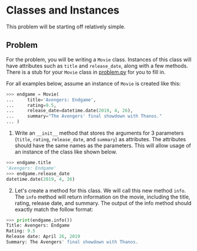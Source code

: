 # Classes and Instances
This problem will be starting off relatively simple.

## Problem
For the problem, you will be writing a `Movie` class. Instances of this class will have attributes such as `title` and `release_date`, along with a few methods. There is a stub for your `Movie` class in [problem.py](./problem.py) for you to fill in.

For all examples below, assume an instance of `Movie` is created like this:
```py
>>> endgame = Movie(
...     title='Avengers: Endgame',
...     rating=9.5,
...     release_date=datetime.date(2019, 4, 26),
...     summary="The Avengers' final showdown with Thanos."
... )
```

1. Write an `__init__` method that stores the arguments for 3 parameters (`title`, `rating`, `release_date`, and `summary`) as attributes. The attributes should have the same names as the parameters. This will allow usage of an instance of the class like shown below.

```py
>>> endgame.title
'Avengers: Endgame'
>>> endgame.release_date
datetime.date(2019, 4, 26)
```

2. Let's create a method for this class. We will call this new method `info`. The `info` method will return information on the movie, including the title, rating, release date, and summary. The output of the info method should exactly match the follow format:

```py
>>> print(endgame.info())
Title: Avengers: Endgame
Rating: 9.5
Release date: April 26, 2019
Summary: The Avengers' final showdown with Thanos.
```
